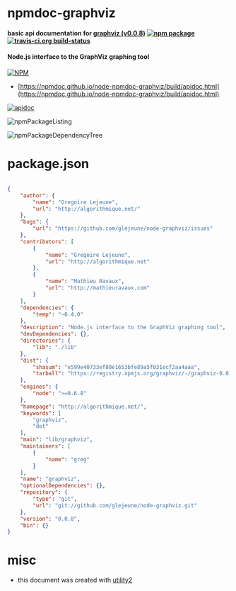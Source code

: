 # npmdoc-graphviz

#### basic api documentation for  [graphviz (v0.0.8)](http://algorithmique.net/)  [![npm package](https://img.shields.io/npm/v/npmdoc-graphviz.svg?style=flat-square)](https://www.npmjs.org/package/npmdoc-graphviz) [![travis-ci.org build-status](https://api.travis-ci.org/npmdoc/node-npmdoc-graphviz.svg)](https://travis-ci.org/npmdoc/node-npmdoc-graphviz)

#### Node.js interface to the GraphViz graphing tool

[![NPM](https://nodei.co/npm/graphviz.png?downloads=true&downloadRank=true&stars=true)](https://www.npmjs.com/package/graphviz)

- [https://npmdoc.github.io/node-npmdoc-graphviz/build/apidoc.html](https://npmdoc.github.io/node-npmdoc-graphviz/build/apidoc.html)

[![apidoc](https://npmdoc.github.io/node-npmdoc-graphviz/build/screenCapture.buildCi.browser.%252Ftmp%252Fbuild%252Fapidoc.html.png)](https://npmdoc.github.io/node-npmdoc-graphviz/build/apidoc.html)

![npmPackageListing](https://npmdoc.github.io/node-npmdoc-graphviz/build/screenCapture.npmPackageListing.svg)

![npmPackageDependencyTree](https://npmdoc.github.io/node-npmdoc-graphviz/build/screenCapture.npmPackageDependencyTree.svg)



# package.json

```json

{
    "author": {
        "name": "Gregoire Lejeune",
        "url": "http://algorithmique.net/"
    },
    "bugs": {
        "url": "https://github.com/glejeune/node-graphviz/issues"
    },
    "contributors": [
        {
            "name": "Gregoire Lejeune",
            "url": "http://algorithmique.net"
        },
        {
            "name": "Mathieu Ravaux",
            "url": "http://mathieuravaux.com"
        }
    ],
    "dependencies": {
        "temp": "~0.4.0"
    },
    "description": "Node.js interface to the GraphViz graphing tool",
    "devDependencies": {},
    "directories": {
        "lib": "./lib"
    },
    "dist": {
        "shasum": "e599e40733ef80e1653bfe89a5f031ecf2aa4aaa",
        "tarball": "https://registry.npmjs.org/graphviz/-/graphviz-0.0.8.tgz"
    },
    "engines": {
        "node": ">=0.6.8"
    },
    "homepage": "http://algorithmique.net/",
    "keywords": [
        "graphviz",
        "dot"
    ],
    "main": "lib/graphviz",
    "maintainers": [
        {
            "name": "greg"
        }
    ],
    "name": "graphviz",
    "optionalDependencies": {},
    "repository": {
        "type": "git",
        "url": "git://github.com/glejeune/node-graphviz.git"
    },
    "version": "0.0.8",
    "bin": {}
}
```



# misc
- this document was created with [utility2](https://github.com/kaizhu256/node-utility2)
